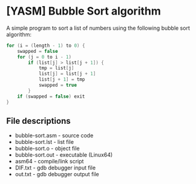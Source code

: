 # [YASM] Bubble Sort algorithm

A simple program to sort a list of numbers using the following bubble sort algorithm:

```c
for (i = (length - 1) to 0) {
	swapped = false
	for (j = 0 to i - 1)
		if (list[j] > list[j + 1]) {
			tmp = list[j]
			list[j] = list[j + 1]
			list[j + 1] = tmp
			swapped = true
		}
	if (swapped = false) exit
}
```
## File descriptions

* bubble-sort.asm - source code
* bubble-sort.lst - list file
* bubble-sort.o   - object file
* bubble-sort.out - executable (Linux64)
* asm64           - compile/link script
* DIF.txt         - gdb debugger input file
* out.txt         - gdb debugger output file
